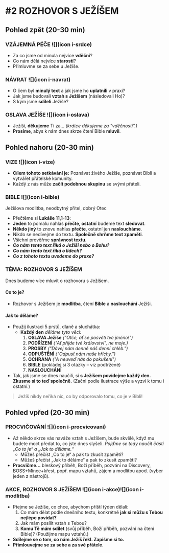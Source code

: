 # #2 ROZHOVOR S JEŽÍŠEM

## Pohled zpět (20-30 min)

### VZÁJEMNÁ PÉČE ![](icon i-srdce)
- Za co jsme od minula nejvíce **vděční**?
- Co nám dělá nejvíce **starostí**?
- Přimluvme se za sebe u Ježíše.

### NÁVRAT ![](icon i-navrat)
- O čem byl **minulý text** a jak jsme ho **uplatnili** v praxi?
- Jak jsme budovali **vztah s Ježíšem** (následovali Ho)?
- S kým jsme **sdíleli** Ježíše?

### OSLAVA JEŽÍŠE ![](icon i-oslava)
- Ježíši, **děkujeme** Ti za... _(krátce děkujeme za "vděčnosti".)_
- **Prosíme**, abys k nám dnes skrze čtení Bible **mluvil**.

## Pohled nahoru (20-30 min)

### VIZE ![](icon i-vize)
- **Cílem tohoto setkávání je:** Poznávat živého Ježíše, poznávat Bibli a vytvářet přátelské komunity.
- Každý z nás může **začít podobnou skupinu** se svými přáteli.

### BIBLE ![](icon i-bible)
Ježíšova modlitba, neodbytný přítel, dobrý Otec
- Přečtěme si **Lukáše 11,1-13**:
- **Jeden** to pomalu nahlas **přečte, ostatní** budeme text **sledovat**.
- **Někdo jiný** to znovu nahlas **přečte**, ostatní jen **nasloucháme**.
- Nikdo se nedívejme do textu. **Společně shrňme text zpaměti**.
- Všichni prověřme **správnost textu**.
- **_Co nám tento text říká o Ježíši nebo o Bohu?_**
- **_Co nám tento text říká o lidech?_**
- **_Co z tohoto textu uvedeme do praxe?_**

### TÉMA: ROZHOVOR S JEŽÍŠEM
Dnes budeme více mluvit o rozhovoru s Ježíšem.
#### Co to je?
- Rozhovor s Ježíšem je **modlitba**, čtení **Bible** a **naslouchání** Ježíši.

#### Jak to děláme?
- Použij ilustraci 5 prstů, dlaně a sluchátka:
  - **Každý den** _děláme tyto věci:_
    1. **OSLAVA Ježíše** _("Otče, ať se posvětí tvé jméno!")_
    2. **PODŘÍZENÍ** _("Ať přijde tvé království", ne moje.)_
    3. **PROSBY** _("Dávej nám denně náš denní chléb.")_
    4. **ODPUŠTĚNÍ** _("Odpusť nám naše hříchy.")_
    5. **OCHRANA** _("A neuveď nás do pokušení")_
    6. **BIBLE** (pokládej si 3 otázky – viz podtržené)
    7. **NASLOUCHÁNÍ**
- Tak, jak jsme se dnes naučili, si **s Ježíšem povídejme každý den.**
  **Zkusme si to teď společně.** (Začni podle ilustrace výše a vyzvi k tomu i ostatní.)
> Ježíš nikdy neříká nic, co by odporovalo tomu, co je v Bibli!

## Pohled vpřed (20-30 min)

### PROCVIČOVÁNÍ ![](icon i-procvicovani)
- Až někdo skrze vás naváže vztah s Ježíšem, bude skvělé, když mu budete moct předat to, co jste dnes slyšeli. _Pojďme se tedy naučit části „Co to je“ a „Jak to děláme.“_
  - Můžeš přečíst „Co to je“ a pak to zkusit zpaměti?
  - Můžeš přečíst „Jak to děláme“ a pak to zkusit zpaměti?
- **Procvičme...** bleskový příběh, Boží příběh, pozvání na Discovery, BOSS+Mince+křest, popř. mapu vztahů, zájem a modlitbu apod. (vyber jeden z nástrojů).

### AKCE, ROZHOVOR S JEŽÍŠEM ![](icon i-akce)![](icon i-modlitba)
- Ptejme se Ježíše, co chce, abychom příští týden dělali:
  1. Co mám dělat podle dnešního textu, konkrétně **jak si můžu s Tebou nejlépe povídat?**
  2. Jak mám posílit vztah s Tebou?
  3. **Komu Tě mám sdílet** (svůj příběh, Boží příběh, pozvání na čtení Bible)? (Použijme mapu vztahů.)
- **Sdílejme se o tom, co nám Ježíš řekl. Zapišme si to.**
- **Přimlouvejme se za sebe a za své přátele.**
